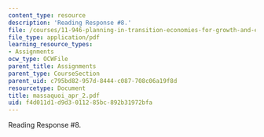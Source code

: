 ```yaml
---
content_type: resource
description: 'Reading Response #8.'
file: /courses/11-946-planning-in-transition-economies-for-growth-and-equity-spring-2004/f4d011d1d9d3011285bc892b31972bfa_massaquoi_apr_2.pdf
file_type: application/pdf
learning_resource_types:
- Assignments
ocw_type: OCWFile
parent_title: Assignments
parent_type: CourseSection
parent_uid: c795bd82-957d-8444-c087-708c06a19f8d
resourcetype: Document
title: massaquoi_apr_2.pdf
uid: f4d011d1-d9d3-0112-85bc-892b31972bfa
---
```

Reading Response #8.


